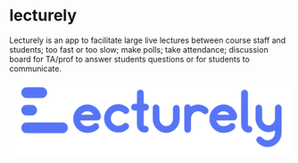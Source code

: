 # lecturely

Lecturely is an app to facilitate large live lectures between course staff and students; too fast or too slow; make polls; take attendance; discussion board for TA/prof to answer students questions or for students to communicate.

![Lecturely Logo](./assets/lecturely_text_logo.png)
